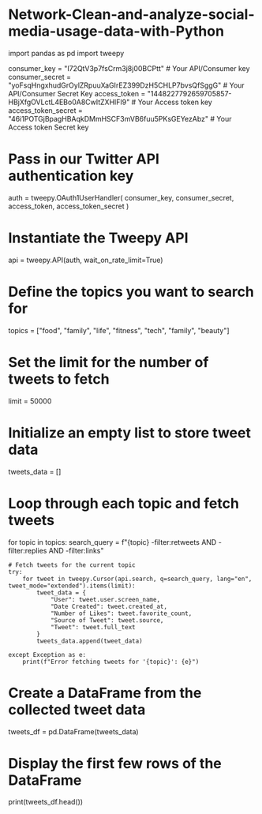 # Network-Clean-and-analyze-social-media-usage-data-with-Python
import pandas as pd
import tweepy

consumer_key = "I72QtV3p7fsCrm3j8j00BCPtt"  # Your API/Consumer key
consumer_secret = "yoFsqHngxhudGrOylZRpuuXaGIrEZ399DzH5CHLP7bvsQfSggG"  # Your API/Consumer Secret Key
access_token = "1448227792659705857-HBjXfgOVLctL4EBo0A8CwItZXHlFI9"  # Your Access token key
access_token_secret = "46i1POTGjBpagHBAqkDMmHSCF3mVB6fuu5PKsGEYezAbz"  # Your Access token Secret key

# Pass in our Twitter API authentication key
auth = tweepy.OAuth1UserHandler(
    consumer_key, consumer_secret,
    access_token, access_token_secret
)

# Instantiate the Tweepy API
api = tweepy.API(auth, wait_on_rate_limit=True)

# Define the topics you want to search for
topics = ["food", "family", "life", "fitness", "tech", "family", "beauty"]

# Set the limit for the number of tweets to fetch
limit = 50000

# Initialize an empty list to store tweet data
tweets_data = []

# Loop through each topic and fetch tweets
for topic in topics:
    search_query = f"{topic} -filter:retweets AND -filter:replies AND -filter:links"
    
    # Fetch tweets for the current topic
    try:
        for tweet in tweepy.Cursor(api.search, q=search_query, lang="en", tweet_mode="extended").items(limit):
            tweet_data = {
                "User": tweet.user.screen_name,
                "Date Created": tweet.created_at,
                "Number of Likes": tweet.favorite_count,
                "Source of Tweet": tweet.source,
                "Tweet": tweet.full_text
            }
            tweets_data.append(tweet_data)
    
    except Exception as e:
        print(f"Error fetching tweets for '{topic}': {e}")

# Create a DataFrame from the collected tweet data
tweets_df = pd.DataFrame(tweets_data)

# Display the first few rows of the DataFrame
print(tweets_df.head())
